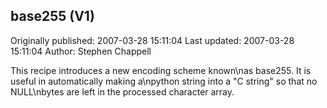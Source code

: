 ## base255 (V1)

Originally published: 2007-03-28 15:11:04
Last updated: 2007-03-28 15:11:04
Author: Stephen Chappell

This recipe introduces a new encoding scheme known\nas base255. It is useful in automatically making a\npython string into a "C string" so that no NULL\nbytes are left in the processed character array.